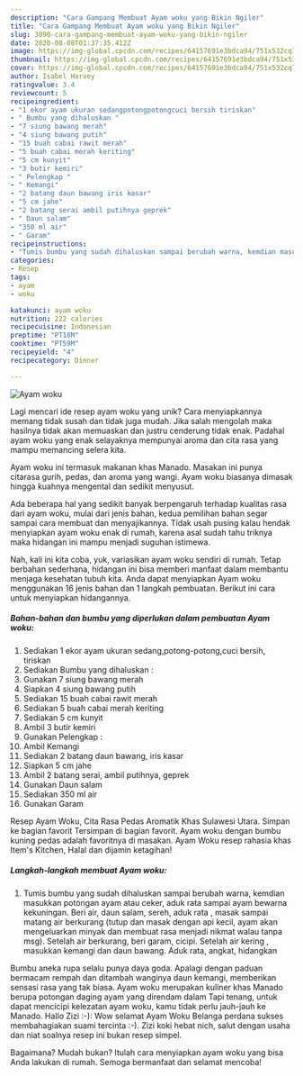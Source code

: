 ```yaml
---
description: "Cara Gampang Membuat Ayam woku yang Bikin Ngiler"
title: "Cara Gampang Membuat Ayam woku yang Bikin Ngiler"
slug: 3090-cara-gampang-membuat-ayam-woku-yang-bikin-ngiler
date: 2020-08-08T01:37:35.412Z
image: https://img-global.cpcdn.com/recipes/64157691e3bdca94/751x532cq70/ayam-woku-foto-resep-utama.jpg
thumbnail: https://img-global.cpcdn.com/recipes/64157691e3bdca94/751x532cq70/ayam-woku-foto-resep-utama.jpg
cover: https://img-global.cpcdn.com/recipes/64157691e3bdca94/751x532cq70/ayam-woku-foto-resep-utama.jpg
author: Isabel Harvey
ratingvalue: 3.4
reviewcount: 5
recipeingredient:
- "1 ekor ayam ukuran sedangpotongpotongcuci bersih tiriskan"
- " Bumbu yang dihaluskan "
- "7 siung bawang merah"
- "4 siung bawang putih"
- "15 buah cabai rawit merah"
- "5 buah cabai merah keriting"
- "5 cm kunyit"
- "3 butir kemiri"
- " Pelengkap "
- " Kemangi"
- "2 batang daun bawang iris kasar"
- "5 cm jahe"
- "2 batang serai ambil putihnya geprek"
- " Daun salam"
- "350 ml air"
- " Garam"
recipeinstructions:
- "Tumis bumbu yang sudah dihaluskan sampai berubah warna, kemdian masukkan potongan ayam atau ceker, aduk rata sampai ayam bewarna kekuningan. Beri air, daun salam, sereh, aduk rata , masak sampai matang air berkurang (tutup dan masak dengan api kecil, ayam akan mengeluarkan minyak dan membuat rasa menjadi nikmat walau tanpa msg). Setelah air berkurang, beri garam, cicipi. Setelah air kering , masukkan kemangi dan daun bawang. Aduk rata, angkat, hidangkan"
categories:
- Resep
tags:
- ayam
- woku

katakunci: ayam woku 
nutrition: 222 calories
recipecuisine: Indonesian
preptime: "PT18M"
cooktime: "PT59M"
recipeyield: "4"
recipecategory: Dinner

---
```



![Ayam woku](https://img-global.cpcdn.com/recipes/64157691e3bdca94/751x532cq70/ayam-woku-foto-resep-utama.jpg)

Lagi mencari ide resep ayam woku yang unik? Cara menyiapkannya memang tidak susah dan tidak juga mudah. Jika salah mengolah maka hasilnya tidak akan memuaskan dan justru cenderung tidak enak. Padahal ayam woku yang enak selayaknya mempunyai aroma dan cita rasa yang mampu memancing selera kita.

Ayam woku ini termasuk makanan khas Manado. Masakan ini punya citarasa gurih, pedas, dan aroma yang wangi. Ayam woku biasanya dimasak hingga kuahnya mengental dan sedikit menyusut.

Ada beberapa hal yang sedikit banyak berpengaruh terhadap kualitas rasa dari ayam woku, mulai dari jenis bahan, kedua pemilihan bahan segar sampai cara membuat dan menyajikannya. Tidak usah pusing kalau hendak menyiapkan ayam woku enak di rumah, karena asal sudah tahu triknya maka hidangan ini mampu menjadi suguhan istimewa.


Nah, kali ini kita coba, yuk, variasikan ayam woku sendiri di rumah. Tetap berbahan sederhana, hidangan ini bisa memberi manfaat dalam membantu menjaga kesehatan tubuh kita. Anda dapat menyiapkan Ayam woku menggunakan 16 jenis bahan dan 1 langkah pembuatan. Berikut ini cara untuk menyiapkan hidangannya.

<!--inarticleads1-->

##### Bahan-bahan dan bumbu yang diperlukan dalam pembuatan Ayam woku:

1. Sediakan 1 ekor ayam ukuran sedang,potong-potong,cuci bersih, tiriskan
1. Sediakan  Bumbu yang dihaluskan :
1. Gunakan 7 siung bawang merah
1. Siapkan 4 siung bawang putih
1. Sediakan 15 buah cabai rawit merah
1. Sediakan 5 buah cabai merah keriting
1. Sediakan 5 cm kunyit
1. Ambil 3 butir kemiri
1. Gunakan  Pelengkap :
1. Ambil  Kemangi
1. Sediakan 2 batang daun bawang, iris kasar
1. Siapkan 5 cm jahe
1. Ambil 2 batang serai, ambil putihnya, geprek
1. Gunakan  Daun salam
1. Sediakan 350 ml air
1. Gunakan  Garam


Resep Ayam Woku, Cita Rasa Pedas Aromatik Khas Sulawesi Utara. Simpan ke bagian favorit Tersimpan di bagian favorit. Ayam woku dengan bumbu kuning pedas adalah favoritnya di masakan. Ayam Woku resep rahasia khas Item&#39;s Kitchen, Halal dan dijamin ketagihan! 

<!--inarticleads2-->

##### Langkah-langkah membuat Ayam woku:

1. Tumis bumbu yang sudah dihaluskan sampai berubah warna, kemdian masukkan potongan ayam atau ceker, aduk rata sampai ayam bewarna kekuningan. Beri air, daun salam, sereh, aduk rata , masak sampai matang air berkurang (tutup dan masak dengan api kecil, ayam akan mengeluarkan minyak dan membuat rasa menjadi nikmat walau tanpa msg). Setelah air berkurang, beri garam, cicipi. Setelah air kering , masukkan kemangi dan daun bawang. Aduk rata, angkat, hidangkan


Bumbu aneka rupa selalu punya daya goda. Apalagi dengan paduan bermacam rempah dan ditambah wanginya daun kemangi, memberikan sensasi rasa yang tak biasa. Ayam woku merupakan kuliner khas Manado berupa potongan daging ayam yang direndam dalam Tapi tenang, untuk dapat mencicipi kelezatan ayam woku, kamu tidak perlu jauh-jauh ke Manado. Hallo Zizi :-): Wow selamat Ayam Woku Belanga perdana sukses membahagiakan suami tercinta :-). Zizi koki hebat nich, salut dengan usaha dan niat soalnya resep ini bukan resep simpel. 

Bagaimana? Mudah bukan? Itulah cara menyiapkan ayam woku yang bisa Anda lakukan di rumah. Semoga bermanfaat dan selamat mencoba!
